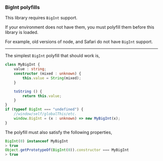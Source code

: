 ### BigInt polyfills

This library requires `BigInt` support.

If your environment does not have them, you must polyfill them before this library is loaded.

For example, old versions of node, and Safari do not have `BigInt` support.

-----

The simplest `BigInt` polyfill that should work is,
```ts
class MyBigInt {
    value : string;
    constructor (mixed : unknown) {
        this.value = String(mixed);
    }

    toString () {
        return this.value;
    }
}
if (typeof BigInt === "undefined") {
    //window/self/globalThis/etc.
    window.BigInt = (x : unknown) => new MyBigInt(x);
}
```

The polyfill must also satisfy the following properties,
```ts
BigInt(0) instanceof MyBigInt
> true
Object.getPrototypeOf(BigInt(0)).constructor === MyBigInt
> true
```

